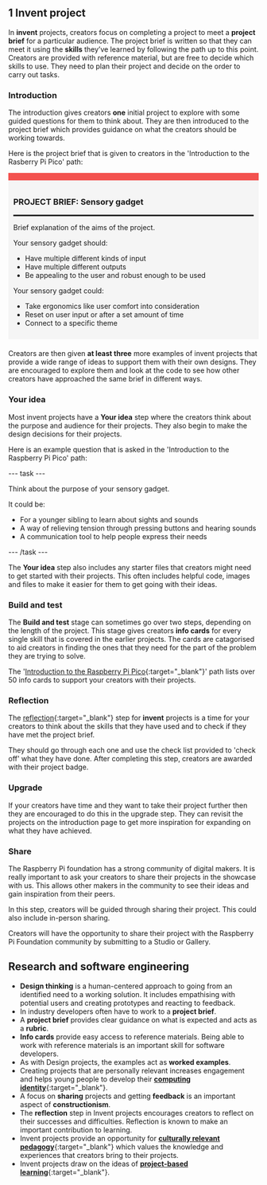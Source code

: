 ## 1 Invent project

In **invent** projects, creators focus on completing a project to meet a **project brief** for a particular audience. The project brief is written so that they can meet it using the **skills** they’ve learned by following the path up to this point. Creators are provided with reference material, but are free to decide which skills to use. They need to plan their project and decide on the order to carry out tasks.

### Introduction

The introduction gives creators **one** initial project to explore with some guided questions for them to think about. They are then introduced to the project brief which provides guidance on what the creators should be working towards. 

Here is the project brief that is given to creators in the 'Introduction to the Rasberry Pi Pico' path:

<div style="border-top: 15px solid #f3524f; background-color: whitesmoke; margin-bottom: 20px; padding: 10px;">

### PROJECT BRIEF: Sensory gadget
<hr style="border-top: 2px solid black;">

Brief explanation of the aims of the project. 

Your sensory gadget should:
+ Have multiple different kinds of input
+ Have multiple different outputs
+ Be appealing to the user and robust enough to be used

Your sensory gadget could:
+ Take ergonomics like user comfort into consideration
+ Reset on user input or after a set amount of time 
+ Connect to a specific theme

</div>

Creators are then given **at least three** more examples of invent projects that provide a wide range of ideas to support them with their own designs. They are encouraged to explore them and look at the code to see how other creators have approached the same brief in different ways. 

### Your idea

Most invent projects have a **Your idea** step where the creators think about the purpose and audience for their projects. They also begin to make the design decisions for their projects. 

Here is an example question that is asked in the 'Introduction to the Raspberry Pi Pico' path:

--- task ---

Think about the purpose of your sensory gadget. 

It could be:
+ For a younger sibling to learn about sights and sounds
+ A way of relieving tension through pressing buttons and hearing sounds
+ A communication tool to help people express their needs 

--- /task ---

The **Your idea** step also includes any starter files that creators might need to get started with their projects. This often includes helpful code, images and files to make it easier for them to get going with their ideas.

### Build and test

The **Build and test** stage can sometimes go over two steps, depending on the length of the project. This stage gives creators **info cards** for every single skill that is covered in the earlier projects. The cards are catagorised to aid creators in finding the ones that they need for the part of the problem they are trying to solve. 

The '[Introduction to the Raspberry Pi Pico](https://projects.raspberrypi.org/en/projects/sensory-gadget/2){:target="_blank"}' path lists over 50 info cards to support your creators with their projects. 

### Reflection

The [reflection](https://projects.raspberrypi.org/en/projects/sensory-gadget/3){:target="_blank"} step for **invent** projects is a time for your creators to think about the skills that they have used and to check if they have met the project brief. 

They should go through each one and use the check list provided to 'check off' what they have done. After completing this step, creators are awarded with their project badge. 

### Upgrade 

If your creators have time and they want to take their project further then they are encouraged to do this in the upgrade step. They can revisit the projects on the introduction page to get more inspiration for expanding on what they have achieved. 

### Share 

The Raspberry Pi foundation has a strong community of digital makers. It is really important to ask your creators to share their projects in the showcase with us. This allows other makers in the community to see their ideas and gain inspiration from their peers. 

In this step, creators will be guided through sharing their project. This could also include in-person sharing. 

Creators will have the opportunity to share their project with the Raspberry Pi Foundation community by submitting to a Studio or Gallery. 

## Research and software engineering

+ **Design thinking** is a human-centered approach to going from an identified need to a working solution. It includes empathising with potential users and creating prototypes and reacting to feedback.
+ In industry developers often have to work to a **project brief**.
+ A **project brief** provides clear guidance on what is expected and acts as a **rubric**. 
+ **Info cards** provide easy access to reference materials. Being able to work with reference materials is an important skill for software developers. 
+ As with Design projects, the examples act as **worked examples**. 
+ Creating projects that are personally relevant increases engagement and helps young people to develop their [**computing identity**](https://www.raspberrypi.org/blog/digital-divide-socioeconomic-disadvantage-computing-education/){:target="_blank"}. 
+ A focus on **sharing** projects and getting **feedback** is an important aspect of **constructionism**. 
+ The **reflection** step in Invent projects encourages creators to reflect on their successes and difficulties. Reflection is known to make an important contribution to learning. 
+ Invent projects provide an opportunity for [**culturally relevant pedagogy**](https://blog.teachcomputing.org/quick-read-culturally-relevant-pedagogy/){:target="_blank"} which values the knowledge and experiences that creators bring to their projects. 
+ Invent projects draw on the ideas of [**project-based learning**](https://blog.teachcomputing.org/project-based-learning/){:target="_blank"}.
